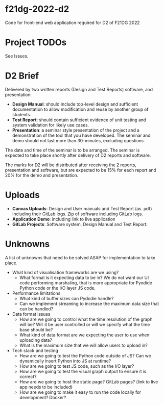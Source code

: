 # f21dg-2022-d2

Code for front-end web application required for D2 of F21DG 2022

# Project TODOs

See Issues.

# D2 Brief

Delivered by two written reports (Design and Test Reports) software, and presentation.

- **Design Manual**: should include top-level design and sufficient documentation to allow modification and reuse by another group of students.
- **Test Report**: should contain sufficient evidence of unit testing and system validation for likely use cases.
- **Presentation**: a seminar style presentation of the project and a demonstration of the tool that you have developed. The seminar and demo should not last more than 30-minutes, excluding questions.

The date and time of the seminar is to be arranged. The seminar is expected to take place shortly after delivery of D2 reports and software. 

The marks for D2 will be distributed after receiving the 2 reports, presentation and software, but are expected to be 15% for each report and 20% for the demo and presentation.

# Uploads

- **Canvas Uploads**:  Design and User manuals and Test Report (as .pdf) including their GitLab logs. Zip of software including GitLab logs.
- **Application Demo**: including link to live application
- **GitLab Projects**: Software system, Design Manual and Test Report.

# Unknowns

A list of unknowns that need to be solved ASAP for implementation to take place.

- What kind of visualisation frameworks are we using?
	- What format is it expecting data to be in? We do not want our UI code performing marshaling, that is more appropriate for Pyodide Python code or the I/O layer JS code.
- Performance limitations
	- What kind of buffer sizes can Pydodie handle?
	- Can we implement streaming to increase the maximum data size that can be handled?
- Data format issues
	- How are we going to control what the time resolution of the graph will be? Will it be user controlled or will we specify what the time base should be?
	- What kind of data format are we expecting the user to use when uploading data?
	- What is the maximum size that we will allow users to upload in?
- Tech stack and testing
	- How are we going to test the Python code outside of JS? Can we dynamically insert Python into JS at runtime?
	- How are we going to test JS code, such as the I/O layer?
	- How are we going to test the visual graph output to ensure it is correct?
	- How are we going to host the static page? GitLab pages? (link to live app needs to be included)
	- How are we going to make it easy to run the code locally for development? Docker?

